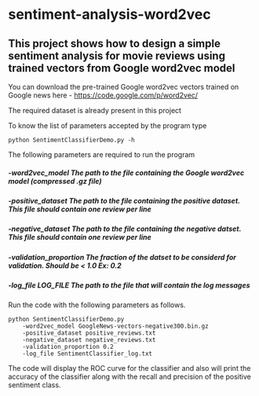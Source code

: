 # sentiment-analysis-word2vec

## This project shows how to design a simple sentiment analysis for movie reviews using trained vectors from Google word2vec model

You can download the pre-trained Google word2vec vectors trained on Google news here - https://code.google.com/p/word2vec/

The required dataset is already present in this project

To know the list of parameters accepted by the program type

    python SentimentClassifierDemo.py -h
    
The following parameters are required to run the program

#####     -word2vec_model  The path to the file containing the Google word2vec model (compressed .gz file)
#####     -positive_dataset The path to the file containing the positive dataset. This file should contain one review per line 
#####     -negative_dataset The path to the file containing the negative datset. This file should contain one review per line
#####     -validation_proportion The fraction of the datset to be considerd for validation. Should be < 1.0 Ex: 0.2
#####     -log_file LOG_FILE The path to the file that will contain the log messages

Run the code with the following parameters as follows.

    python SentimentClassifierDemo.py 
        -word2vec_model GoogleNews-vectors-negative300.bin.gz 
        -positive_dataset positive_reviews.txt 
        -negative_dataset negative_reviews.txt 
        -validation_proportion 0.2 
        -log_file SentimentClassifier_log.txt
        
The code will display the ROC curve for the classifier and also will print the accuracy of the classifier along with the recall and precision of the positive sentiment class.
    



